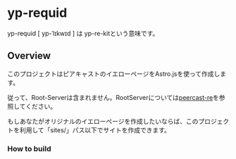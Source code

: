 # yp-requid
yp-requid [ yp-ˈlɪkwɪd ] は yp-re-kitという意味です。

## Overview
このプロジェクトはピアキャストのイエローページをAstro.jsを使って作成します。

従って、Root-Serverは含まれません。RootServerについては[peercast-re](https://github.com/tetsuyainfra/peercast-re)を参照してください。

もしあなたがオリジナルのイエローページを作成したいならば、このプロジェクトを利用して「sites/」パス以下でサイトを作成できます。

### How to build